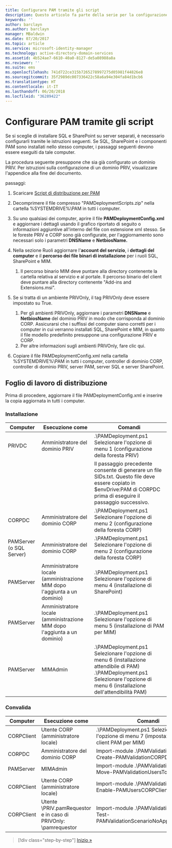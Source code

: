 ```yaml
---
title: Configurare PAM tramite gli script
description: Questo articolo fa parte della serie per la configurazione di PAM tramite script. Viene illustrata la modifica del file XML che verrà usato dagli script di distribuzione di PAM.
keywords: ''
author: barclayn
ms.author: barclayn
manager: MBaldwin
ms.date: 07/20/2017
ms.topic: article
ms.service: microsoft-identity-manager
ms.technology: active-directory-domain-services
ms.assetid: 4b524ae7-6610-40a0-8127-de5a08988a8a
ms.reviewer: ''
ms.suite: ems
ms.openlocfilehash: 741d722ce315b7265278997275d05981f44826e8
ms.sourcegitcommit: 35f2989dc007336422c58a6a94e304fa84d1bcb6
ms.translationtype: HT
ms.contentlocale: it-IT
ms.lasthandoff: 06/20/2018
ms.locfileid: "36289422"
---
```

# <a name="configure-pam-using-scripts"></a>Configurare PAM tramite gli script

Se si sceglie di installare SQL e SharePoint su server separati, è necessario configurarli tramite le istruzioni seguenti. Se SQL, SharePoint e i componenti PAM sono installati nello stesso computer, i passaggi seguenti devono essere eseguiti da tale computer.

La procedura seguente presuppone che sia già configurato un dominio PRIV. Per istruzioni sulla configurazione di un dominio PRIV, visualizzare l'appendice alla fine del documento.

passaggi:

1. Scaricare [Script di distribuzione per PAM](https://www.microsoft.com/download/details.aspx?id=53941)
2. Decomprimere il file compresso "PAMDeploymentScripts.zip" nella cartella %SYSTEMDRIVE%\PAM in tutti i computer.
3. Su uno qualsiasi dei computer, aprire il file **PAMDeploymentConfig.xml** e aggiornare i dettagli usando il grafico riportato di seguito o informazioni aggiuntive all'interno del file con estensione xml stesso. Se le foreste PRIV e CORP sono già configurate, per l'aggiornamento sono necessari solo i parametri **DNSName** e **NetbiosName.**
4. Nella sezione Ruoli aggiornare l'**account del servizio**, i **dettagli del computer** e il **percorso dei file binari di installazione** per i ruoli SQL, SharePoint e MIM.
    1. Il percorso binario MIM deve puntare alla directory contenente la cartella relativa al servizio e al portale. Il percorso binario del client deve puntare alla directory contenente "Add-ins and Extensions.msi".

5. Se si tratta di un ambiente PRIVOnly, il tag PRIVOnly deve essere impostato su True.
    1. Per gli ambienti PRIVOnly, aggiornare i parametri **DNSName** e **NetbiosName** del dominio PRIV in modo che corrisponda al dominio CORP. Assicurarsi che i suffissi del computer siano corretti per i computer in cui verranno installati SQL, SharePoint e MIM, in quanto il file modello predefinito presuppone una configurazione PRIV e CORP.
    2. Per altre informazioni sugli ambienti PRIVOnly, fare clic qui.

6. Copiare il file PAMDeploymentConfig.xml nella cartella %SYSTEMDRIVE%\PAM in tutti i computer, controller di dominio CORP, controller di dominio PRIV, server PAM, server SQL e server SharePoint.


## <a name="deployment-worksheet"></a>Foglio di lavoro di distribuzione

Prima di procedere, aggiornare il file PAMDeploymentConfig.xml e inserire la copia aggiornata in tutti i computer.

### <a name="setup"></a>Installazione

|Computer   | Esecuzione come   |Comandi   |
|---|---|---|
|  PRIVDC |Amministratore del dominio PRIV   | .\PAMDeployment.ps1 Selezionare l'opzione di menu 1 (configurazione della foresta PRIV)   |
|   |   |  Il passaggio precedente consente di generare un file SIDs.txt. Questo file deve essere copiato in $envDrive:PAM di CORPDC prima di eseguire il passaggio successivo. |
| CORPDC  |Amministratore del dominio CORP   | .\PAMDeployment.ps1 Selezionare l'opzione di menu 2 (configurazione della foresta CORP)   |
| PAMServer (o SQL Server)   |Amministratore del dominio CORP   |  .\PAMDeployment.ps1 Selezionare l'opzione di menu 2 (configurazione della foresta CORP)  |
|  PAMServer |  Amministratore locale (amministrazione MIM dopo l'aggiunta a un dominio) |  .\PAMDeployment.ps1 Selezionare l'opzione di menu 4 (installazione di SharePoint)  |
| PAMServer  | Amministratore locale (amministrazione MIM dopo l'aggiunta a un dominio)  | .\PAMDeployment.ps1 Selezionare l'opzione di menu 5 (installazione di PAM per MIM)   |
|  PAMServer |MIMAdmin   | .\PAMDeployment.ps1 Selezionare l'opzione di menu 6 (installazione attendibile di PAM) .\PAMDeployment.ps1 Selezionare l'opzione di menu 6 (installazione dell'attendibilità PAM) |

### <a name="validation"></a>Convalida

|  Computer | Esecuzione come   | Comandi   |
|---|---|---|
| CORPClient  | Utente CORP (amministratore locale)  |   .\PAMDeployment.ps1 Selezionare l'opzione di menu 7 (impostazione del client PAM per MIM)  |
| CORPDC  | Amministratore del dominio CORP   | Import-module .\PAMValidation.psm1 ; Create-PAMValidationCORPDCConfig   |
| PAMServer   | MIMAdmin  | Import-module .\PAMValidation.psm1 ; Move-PAMValidationUsersToPAM  |
| CORPClient  | Utente CORP (amministratore locale)   |   Import-module .\PAMValidation.psm1 ; Enable-PAMUsersCORPClientRemote |
|  CORPClient | <PRIV>Utente \PRIV.pamRequestor e in caso di PRIVOnly: <CORP>\pamrequestor   | Import-module .\PAMValidation.psm1 ; Test-PAMValidationScenarioNoApprovalRequest  |


> [!div class="step-by-step"]
> [Inizio »](sp1-step1-configuring-priv-domain.md)
